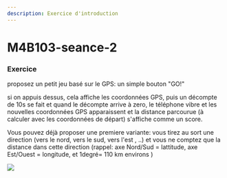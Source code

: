 ```yaml
---
description: Exercice d'introduction
---
```


# M4B103-seance-2

### Exercice  <a id="exercice-3"></a>

proposez un petit jeu basé sur le GPS: un simple bouton "GO!"

si on appuis dessus, cela affiche les coordonnées GPS, puis un décompte de 10s se fait et quand le décompte arrive à zero, le téléphone vibre et les nouvelles coordonnées GPS apparaissent et la distance parcourue \(à calculer avec les coordonnées de départ\) s'affiche comme un score.

Vous pouvez déjà proposer une premiere variante: vous tirez au sort une direction \(vers le nord, vers le sud, vers l'est , ..\) et vous ne comptez que la distance dans cette direction \(rappel: axe Nord/Sud = lattitude, axe Est/Ouest = longitude,   et 1degré= 110 km environs \)

![](https://blobscdn.gitbook.com/v0/b/gitbook-28427.appspot.com/o/assets%2F-M-PfD56Ma3sZF9a-oVK%2F-M-PvBI-1YdvJ2206xR0%2F-M-RA9C5SIBZnlItdrxr%2FCapture%20d%E2%80%99e%CC%81cran%202020-02-06%20a%CC%80%2021.23.43.png?alt=media&token=c8dd6932-12cc-4ab3-a949-8410727dbbd0)

### 

